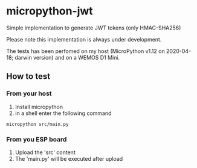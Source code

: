 # micropython-jwt

Simple implementation to generate JWT tokens (only HMAC-SHA256)

Please note this implementation is always under development.

The tests has been perfomed on my host (MicroPython v1.12 on 2020-04-18; darwin version) and on a WEMOS D1 Mini.

## How to test

### From your host

1. Install micropython
1. in a shell enter the following command

```shell
micropython src/main.py
```

### From you ESP board

1. Upload the 'src' content
1. The 'main.py' will be executed after upload

